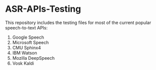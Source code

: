 # ASR-APIs-Testing

This repository includes the testing files for most of the current popular speech-to-text APIs:

  1. Google Speech
  2. Microsoft Speech
  3. CMU Sphinx4
  4. IBM Watson
  5. Mozilla DeepSpeech
  6. Vosk Kaldi
